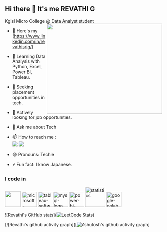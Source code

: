 ## Hi there 👋 It's me REVATHI G

Kgisl Micro College @ Data Analyst student 
<img align="right" width="370" height="290" src="https://i.pinimg.com/originals/47/f0/34/47f0342cec72b800463bf003eac1257e.gif">
- 🔭 Here's my (https://www.linkedin.com/in/revathisrig/)                                                 
- 🌱 Learning Data Analysis with Python, Excel, Power BI, Tableau.
- 👯 Seeking placement opportunities in tech. 
- 🤔 Actively looking for job opportunities.


- 💬 Ask me about Tech
- 📫 How to reach me :
<br /> [<img src="https://img.shields.io/badge/Gmail-D14836?style=for-the-badge&logo=gmail&logoColor=white" />](https://twitter.com/hareesh_dev) [<img src="https://img.shields.io/badge/LinkedIn-0077B5?style=for-the-badge&logo=linkedin&logoColor=white" />](https://www.linkedin.com/in/hareesh-r/)
- 😄 Pronouns: Techie
- ⚡ Fun fact: I know Japanese.


### I code in
<img height="50" width="50" src="https://img.icons8.com/color/48/000000/python.png" /> <img width="48" height="48" src="https://img.icons8.com/fluency/48/microsoft-excel-2019.png" alt="microsoft-excel-2019"/> 
<img width="48" height="48" src="https://img.icons8.com/color/48/tableau-software.png" alt="tableau-software"/><img width="48" height="48" src="https://img.icons8.com/fluency/48/mysql-logo.png" alt="mysql-logo"/>
<img width="48" height="48" src="https://img.icons8.com/fluency/48/power-bi-2021.png" alt="power-bi-2021"/> <img width="64" height="64" src="https://img.icons8.com/arcade/64/statistics.png" alt="statistics"/>
<img width="48" height="48" src="https://img.icons8.com/color/48/google-colab.png" alt="google-colab"/>


![Revathi's GitHub stats](![LeetCode Stats](https://leetcard.jacoblin.cool/REVATHIGOVINDHARAJAN?theme=dark&font=Aref%20Ruqaa&ext=activity&site=cn))

[![Revathi's github activity graph]([![Ashutosh's github activity graph](https://github-readme-activity-graph.vercel.app/graph?username=REVATHIGOVINDHARAJAN&bg_color=ffcfe9&color=9e4c98&line=9e4c98&point=403d3d&area=true&hide_border=true)]
